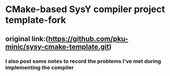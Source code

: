 # CMake-based SysY compiler project template-fork
## original link:(https://github.com/pku-minic/sysy-cmake-template.git)
### I also post some notes to record the problems I've met during implementing the compiler